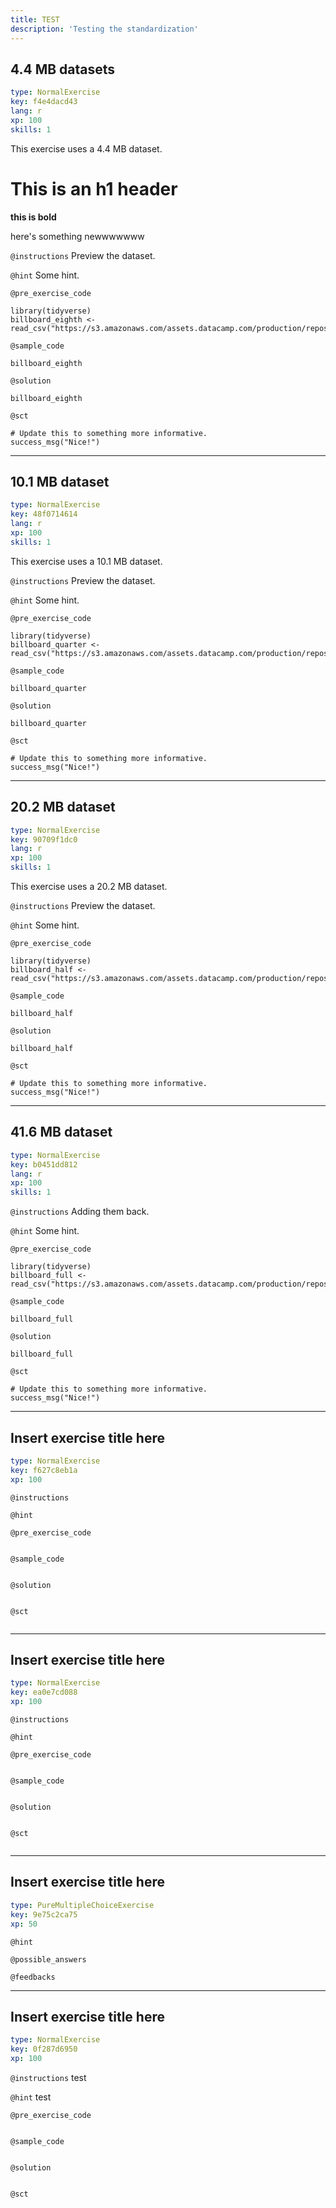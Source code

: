 ```yaml
---
title: TEST
description: 'Testing the standardization'
---
```


## 4.4 MB datasets

```yaml
type: NormalExercise
key: f4e4dacd43
lang: r
xp: 100
skills: 1
```

This exercise uses a 4.4 MB dataset.

# This is an h1 header

**this is bold**

here's something newwwwwww

`@instructions`
Preview the dataset.

`@hint`
Some hint.

`@pre_exercise_code`
```{r}
library(tidyverse)
billboard_eighth <- read_csv("https://s3.amazonaws.com/assets.datacamp.com/production/repositories/3140/datasets/billboard_eighth.csv")
```

`@sample_code`
```{r}
billboard_eighth
```

`@solution`
```{r}
billboard_eighth
```

`@sct`
```{r}
# Update this to something more informative.
success_msg("Nice!")
```

---

## 10.1 MB dataset

```yaml
type: NormalExercise
key: 48f0714614
lang: r
xp: 100
skills: 1
```

This exercise uses a 10.1 MB dataset.

`@instructions`
Preview the dataset.

`@hint`
Some hint.

`@pre_exercise_code`
```{r}
library(tidyverse)
billboard_quarter <- read_csv("https://s3.amazonaws.com/assets.datacamp.com/production/repositories/3140/datasets/billboard_quarter.csv")
```

`@sample_code`
```{r}
billboard_quarter
```

`@solution`
```{r}
billboard_quarter
```

`@sct`
```{r}
# Update this to something more informative.
success_msg("Nice!")
```

---

## 20.2 MB dataset

```yaml
type: NormalExercise
key: 90709f1dc0
lang: r
xp: 100
skills: 1
```

This exercise uses a 20.2 MB dataset.

`@instructions`
Preview the dataset.

`@hint`
Some hint.

`@pre_exercise_code`
```{r}
library(tidyverse)
billboard_half <- read_csv("https://s3.amazonaws.com/assets.datacamp.com/production/repositories/3140/datasets/billboard_half.csv")
```

`@sample_code`
```{r}
billboard_half
```

`@solution`
```{r}
billboard_half
```

`@sct`
```{r}
# Update this to something more informative.
success_msg("Nice!")
```

---

## 41.6 MB dataset

```yaml
type: NormalExercise
key: b0451dd812
lang: r
xp: 100
skills: 1
```



`@instructions`
Adding them back.

`@hint`
Some hint.

`@pre_exercise_code`
```{r}
library(tidyverse)
billboard_full <- read_csv("https://s3.amazonaws.com/assets.datacamp.com/production/repositories/3140/datasets/billboard_full.csv")
```

`@sample_code`
```{r}
billboard_full
```

`@solution`
```{r}
billboard_full
```

`@sct`
```{r}
# Update this to something more informative.
success_msg("Nice!")
```

---

## Insert exercise title here

```yaml
type: NormalExercise
key: f627c8eb1a
xp: 100
```



`@instructions`


`@hint`


`@pre_exercise_code`
```{python}

```

`@sample_code`
```{sql}

```

`@solution`
```{sql}

```

`@sct`
```{python}

```

---

## Insert exercise title here

```yaml
type: NormalExercise
key: ea0e7cd088
xp: 100
```



`@instructions`


`@hint`


`@pre_exercise_code`
```{python}

```

`@sample_code`
```{sql}

```

`@solution`
```{sql}

```

`@sct`
```{python}

```

---

## Insert exercise title here

```yaml
type: PureMultipleChoiceExercise
key: 9e75c2ca75
xp: 50
```



`@hint`


`@possible_answers`


`@feedbacks`


---

## Insert exercise title here

```yaml
type: NormalExercise
key: 0f287d6950
xp: 100
```



`@instructions`
test

`@hint`
test

`@pre_exercise_code`
```{python}

```

`@sample_code`
```{sql}

```

`@solution`
```{sql}

```

`@sct`
```{python}

```
